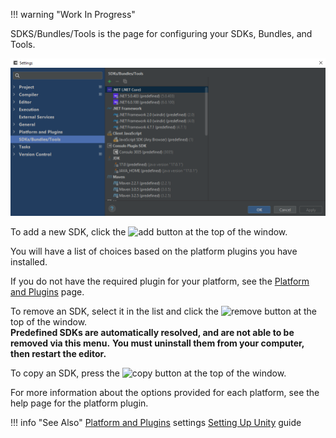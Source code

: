 !!! warning "Work In Progress"

SDKS/Bundles/Tools is the page for configuring your SDKs, Bundles, and Tools.

![UI Screenshot](images/sdks_bundles_tools.png)

To add a new SDK, click the <img src="../images/add.png" alt="add"/> button at the top of the window.

You will have a list of choices based on the platform plugins you have installed.

If you do not have the required plugin for your platform, see the [Platform and Plugins] page.

To remove an SDK, select it in the list and click the
<img src="../images/remove.png" alt="remove"/>  button at the top of the window.<br/>
**Predefined SDKs are automatically resolved, and are not able to be removed via this menu.**
**You must uninstall them from your computer, then restart the editor.**

To copy an SDK, press the <img src="../images/copy.png" alt="copy"/> button at the top of the window.

For more information about the options provided for each platform, see the help page for the platform plugin.

!!! info "See Also"
	[Platform and Plugins] settings
	[Setting Up Unity] guide

<!--- Links --->
[Platform and Plugins]:./platformAndPlugins/index.md
[Setting Up Unity]:/plugins/consulo.unity3d/setup.md

